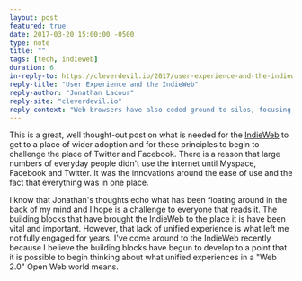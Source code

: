 ```yaml
---
layout: post
featured: true
date: 2017-03-20 15:00:00 -0500
type: note
title: ""
tags: [tech, indieweb]
duration: 6
in-reply-to: https://cleverdevil.io/2017/user-experience-and-the-indieweb
reply-title: "User Experience and the IndieWeb"
reply-author: "Jonathan Lacour"
reply-site: "cleverdevil.io"
reply-context: "Web browsers have also ceded ground to silos, focusing purely on navigation, tab management, and search, rather than thinking about the bigger picture. The ideal solution to this problem would be a native application for desktop operating systems and mobile platforms that places user experience at the forefront, and provides: Content consumption, Content creation, and Rich interactions"
---
```

This is a great, well thought-out post on what is needed for the [IndieWeb](http://indieweb.org) to get to a place of wider adoption and for these principles to begin to challenge the place of Twitter and Facebook. There is a reason that large numbers of everyday people didn't use the internet until Myspace, Facebook and Twitter. It was the innovations around the ease of use and the fact that everything was in one place.

I know that Jonathan's thoughts echo what has been floating around in the back of my mind and I hope is a challenge to everyone that reads it. The building blocks that have brought the IndieWeb to the place it is have been vital and important. However, that lack of unified experience is what left me not fully engaged for years. I've come around to the IndieWeb recently because I believe the building blocks have begun to develop to a point that it is possible to begin thinking about what unified experiences in a "Web 2.0" Open Web world means.